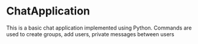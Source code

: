 # ChatApplication

This is a basic chat application implemented using Python.
Commands are used to create groups, add users,  private messages between users
